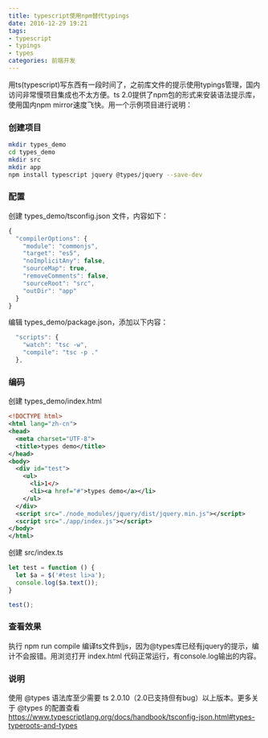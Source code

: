 ```yaml
---
title: typescript使用npm替代typings
date: 2016-12-29 19:21
tags:
- typescript
- typings
- types
categories: 前端开发
---
```


用ts(typescript)写东西有一段时间了，之前库文件的提示使用typings管理，国内访问非常慢项目集成也不太方便。ts 2.0提供了npm包的形式来安装语法提示库，使用国内npm mirror速度飞快。用一个示例项目进行说明：

### 创建项目

```bash
mkdir types_demo
cd types_demo
mkdir src
mkdir app
npm install typescript jquery @types/jquery --save-dev
```

### 配置
创建 types_demo/tsconfig.json 文件，内容如下：

```javascript
{
  "compilerOptions": {
    "module": "commonjs",
    "target": "es5",
    "noImplicitAny": false,
    "sourceMap": true,
    "removeComments": false,
    "sourceRoot": "src",
    "outDir": "app"
  }
}
```

编辑 types_demo/package.json，添加以下内容：

```javascript
  "scripts": {
    "watch": "tsc -w",
    "compile": "tsc -p ."
  },
```

### 编码
创建 types_demo/index.html

```xml
<!DOCTYPE html>
<html lang="zh-cn">
<head>
  <meta charset="UTF-8">
  <title>types demo</title>
</head>
<body>
  <div id="test">
    <ul>
      <li>1</>
      <li><a href="#">types demo</a></li>
    </ul>
  </div>
  <script src="./node_modules/jquery/dist/jquery.min.js"></script>
  <script src="./app/index.js"></script>
</body>
</html>
```

创建 src/index.ts

```javascript
let test = function () {
  let $a = $('#test li>a');
  console.log($a.text());
}

test();
```

### 查看效果
执行 npm run compile 编译ts文件到js，因为@types库已经有jquery的提示，编计不会报错。用浏览打开 index.html 代码正常运行，有console.log输出的内容。

### 说明
使用 @types 语法库至少需要 ts 2.0.10（2.0已支持但有bug）以上版本。更多关于 @types 的配置查看 https://www.typescriptlang.org/docs/handbook/tsconfig-json.html#types-typeroots-and-types